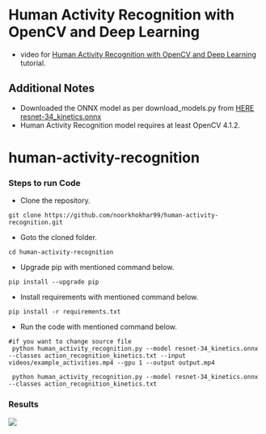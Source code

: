 # Human Activity Recognition with OpenCV and Deep Learning
- video for [Human Activity Recognition with OpenCV and Deep Learning](https://www.youtube.com/c/Pyresearch/videos) tutorial.

## Additional Notes
- Downloaded the ONNX model as per download_models.py from [HERE resnet-34_kinetics.onnx](https://www.dropbox.com/s/065l4vr8bptzohb/resnet-34_kinetics.onnx?dl=1')
- Human Activity Recognition model requires at least OpenCV 4.1.2.
# human-activity-recognition




### Steps to run Code
- Clone the repository.
```
git clone https://github.com/noorkhokhar99/human-activity-recognition.git
```
- Goto the cloned folder.
```
cd human-activity-recognition

```
- Upgrade pip with mentioned command below.
```
pip install --upgrade pip
```
- Install requirements with mentioned command below.
```
pip install -r requirements.txt
```
- Run the code with mentioned command below.
```
#if you want to change source file
 python human_activity_recognition.py --model resnet-34_kinetics.onnx --classes action_recognition_kinetics.txt --input videos/example_activities.mp4 --gpu 1 --output output.mp4
 
 python human_activity_recognition.py --model resnet-34_kinetics.onnx --classes action_recognition_kinetics.txt

```

### Results


<img src="https://github.com/noorkhokhar99/Banana-Ripeness-Detection/blob/main/Screen%20Shot%201444-04-06%20at%2011.12.44%20AM.png">



